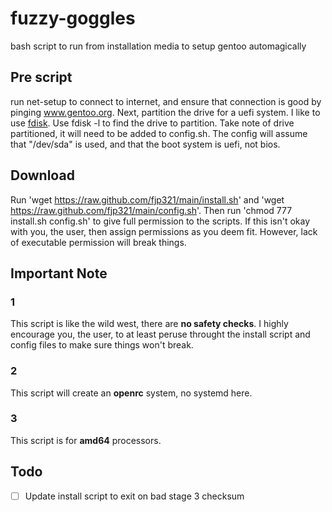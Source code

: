# fuzzy-goggles
bash script to run from installation media to setup gentoo automagically
## Pre script
run net-setup to connect to internet, and ensure that connection is good by pinging www.gentoo.org. 
Next, partition the drive for a uefi system. I like to use [fdisk](https://wiki.gentoo.org/wiki/Handbook:AMD64/Installation/Disks#Partitioning_the_disk_with_GPT_for_UEFI). Use fdisk -l to find the drive to partition. Take note of drive partitioned, it will need to be added to config.sh. The config will assume that "/dev/sda" is used, and that the boot system is uefi, not bios.
## Download
Run 'wget https://raw.github.com/fjp321/main/install.sh' and 'wget https://raw.github.com/fjp321/main/config.sh'.
Then run 'chmod 777 install.sh config.sh' to give full permission to the scripts. If this isn't okay with you, the user, then assign permissions as you deem fit. However, lack of executable permission will break things. 
## Important Note
### 1
This script is like the wild west, there are **no safety checks**. I highly encourage you, the user, to at least peruse throught the install script and config files to make sure things won't break.
### 2
This script will create an **openrc** system, no systemd here.
### 3 
This script is for **amd64** processors.
## Todo
- [ ] Update install script to exit on bad stage 3 checksum
